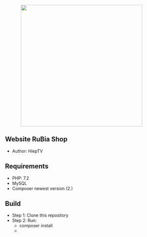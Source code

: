 <p align="center"><a href="https://laravel.com" target="_blank"><img src="https://raw.githubusercontent.com/laravel/art/master/logo-lockup/5%20SVG/2%20CMYK/1%20Full%20Color/laravel-logolockup-cmyk-red.svg" width="400"></a></p>

## Website RuBia Shop

- Author: HiepTV

## Requirements

- PHP: 7.2
- MySQL
- Composer newest version (2.)

## Build

- Step 1: Clone this repository
- Step 2: Run:
  + composer install
  + 
